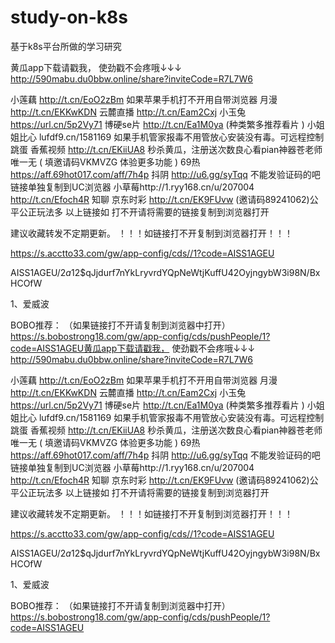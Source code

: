 # study-on-k8s
基于k8s平台所做的学习研究
[](/spark/aliyun.jpeg)


黄瓜app下载请戳我， 使劲戳不会疼哦↓↓↓ http://590mabu.du0bbw.online/share?inviteCode=R7L7W6 


小莲藕 http://t.cn/EoO2zBm  如果苹果手机打不开用自带浏览器
月漫 http://t.cn/EKKwKDN
云麓直播 http://t.cn/Eam2Cxj
小玉兔 https://url.cn/5p2Vy71 
博硬se片 http://t.cn/Ea1M0ya (种类繁多推荐看片
)
小姐姐比心 lufdf9.cn/1581169  如果手机管家报毒不用管放心安装没有毒。可远程控制跳蛋
香蕉视频 http://t.cn/EKiiUA8 秒杀黄瓜，注册送次数良心看pian神器苍老师唯一无
(
填邀请码VKMVZG 体验更多功能
) 
69热 https://aff.69hot017.com/aff/7h4p
抖阴 http://u6.gg/syTqq 不能发验证码的吧链接单独复制到UC浏览器
小草莓http://1.ryy168.cn/u/207004
http://t.cn/Efoch4R  知聊
京东时彩 http://t.cn/EK9FUvw (邀请码89241062)公平公正玩法多
  以上链接如  打不开请将需要的链接复制到浏览器打开
  
建议收藏转发不定期更新。
！！！如链接打不开复制到浏览器打开！！！

https://s.acctto33.com/gw/app-config/cds//1?code=AISS1AGEU             


AISS1AGEU/$2a$12$qJjdurf7nYkLryvrdYQpNeWtjKuffU42OyjngybW3i98N/BxHCOfW

1、爱威波 

BOBO推荐：
（如果链接打不开请复制到浏览器中打开） 
https://s.bobostrong18.com/gw/app-config/cds/pushPeople/1?code=AISS1AGEU黄瓜app下载请戳我， 使劲戳不会疼哦↓↓↓ http://590mabu.du0bbw.online/share?inviteCode=R7L7W6 


小莲藕 http://t.cn/EoO2zBm  如果苹果手机打不开用自带浏览器
月漫 http://t.cn/EKKwKDN
云麓直播 http://t.cn/Eam2Cxj
小玉兔 https://url.cn/5p2Vy71 
博硬se片 http://t.cn/Ea1M0ya (种类繁多推荐看片
)
小姐姐比心 lufdf9.cn/1581169  如果手机管家报毒不用管放心安装没有毒。可远程控制跳蛋
香蕉视频 http://t.cn/EKiiUA8 秒杀黄瓜，注册送次数良心看pian神器苍老师唯一无
(
填邀请码VKMVZG 体验更多功能
) 
69热 https://aff.69hot017.com/aff/7h4p
抖阴 http://u6.gg/syTqq 不能发验证码的吧链接单独复制到UC浏览器
小草莓http://1.ryy168.cn/u/207004
http://t.cn/Efoch4R  知聊
京东时彩 http://t.cn/EK9FUvw (邀请码89241062)公平公正玩法多
  以上链接如  打不开请将需要的链接复制到浏览器打开
  
建议收藏转发不定期更新。
！！！如链接打不开复制到浏览器打开！！！

https://s.acctto33.com/gw/app-config/cds//1?code=AISS1AGEU             


AISS1AGEU/$2a$12$qJjdurf7nYkLryvrdYQpNeWtjKuffU42OyjngybW3i98N/BxHCOfW

1、爱威波 

BOBO推荐：
（如果链接打不开请复制到浏览器中打开） 
https://s.bobostrong18.com/gw/app-config/cds/pushPeople/1?code=AISS1AGEU
